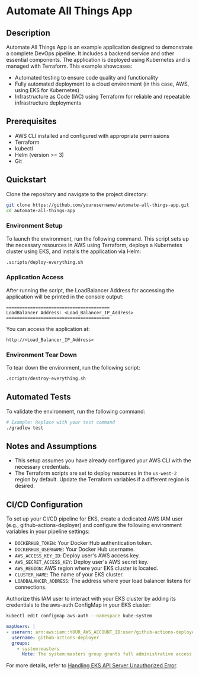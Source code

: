 # Automate All Things App

## Description

Automate All Things App is an example application designed to demonstrate a complete DevOps pipeline. It includes a backend service and other essential components. The application is deployed using Kubernetes and is managed with Terraform. This example showcases:

- Automated testing to ensure code quality and functionality
- Fully automated deployment to a cloud environment (in this case, AWS, using EKS for Kubernetes)
- Infrastructure as Code (IAC) using Terraform for reliable and repeatable infrastructure deployments

## Prerequisites

- AWS CLI installed and configured with appropriate permissions
- Terraform
- kubectl
- Helm (version >= 3)
- Git

## Quickstart

Clone the repository and navigate to the project directory:

```bash
git clone https://github.com/yourusername/automate-all-things-app.git
cd automate-all-things-app
```

### Environment Setup

To launch the environment, run the following command. This script sets up the necessary resources in AWS using Terraform, deploys a Kubernetes cluster using EKS, and installs the application via Helm:

```bash
.scripts/deploy-everything.sh
```

### Application Access

After running the script, the LoadBalancer Address for accessing the application will be printed in the console output:

```plaintext
=======================================
LoadBalancer Address: <Load_Balancer_IP_Address>
=======================================
```

You can access the application at:

```
http://<Load_Balancer_IP_Address>
```

### Environment Tear Down

To tear down the environment, run the following script:

```bash
.scripts/destroy-everything.sh
```

## Automated Tests

To validate the environment, run the following command:

```bash
# Example: Replace with your test command
./gradlew test
```

## Notes and Assumptions

- This setup assumes you have already configured your AWS CLI with the necessary credentials.
- The Terraform scripts are set to deploy resources in the `us-west-2` region by default. Update the Terraform variables if a different region is desired.


## CI/CD Configuration
To set up your CI/CD pipeline for EKS, create a dedicated AWS IAM user (e.g., github-actions-deployer) and configure the following environment variables in your pipeline settings:

- `DOCKERHUB_TOKEN`: Your Docker Hub authentication token.
- `DOCKERHUB_USERNAME`: Your Docker Hub username.
- `AWS_ACCESS_KEY_ID`: Deploy user's AWS access key.
- `AWS_SECRET_ACCESS_KEY`: Deploy user's AWS secret key.
- `AWS_REGION`: AWS region where your EKS cluster is located.
- `CLUSTER_NAME`: The name of your EKS cluster.
- `LOADBALANCER_ADDRESS`: The address where your load balancer listens for connections.

Authorize this IAM user to interact with your EKS cluster by adding its credentials to the aws-auth ConfigMap in your EKS cluster:

```bash
kubectl edit configmap aws-auth --namespace kube-system
```

```yaml
mapUsers: |
- userarn: arn:aws:iam::YOUR_AWS_ACCOUNT_ID:user/github-actions-deployer
  username: github-actions-deployer
  groups:
    - system:masters
      Note: The system:masters group grants full administrative access to the cluster. For production environments, consider using more restrictive RBAC roles to follow the principle of least privilege.
```

For more details, refer to [Handling EKS API Server Unauthorized Error](https://repost.aws/knowledge-center/eks-api-server-unauthorized-error).